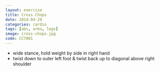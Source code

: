 ```yaml
---
layout: exercise
title: Cross Chops
date: 2014-04-29
categories: cardio
tags: [abs, arms, legs]
image: cross-chops.jpg
code: CC7001
---
```


- wide stance, hold weight by side in right hand
- twist down to outer left foot & twist back up to diagonal above 
right shoulder
